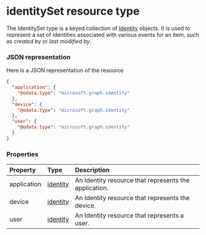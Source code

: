 # identitySet resource type

The IdentitySet type is a keyed collection of [Identity](identity.md) objects. It is used to represent a set of identities associated with various events for an item, such as _created by_ or _last modified by_.  

### JSON representation

Here is a JSON representation of the resource

```json
{
  "application": {
    "@odata.type": "microsoft.graph.identity"
  },
  "device": {
    "@odata.type": "microsoft.graph.identity"
  },
  "user": {
    "@odata.type": "microsoft.graph.identity"
  }
}

```
### Properties
| Property	   | Type	|Description|
|:---------------|:--------|:----------|
|application|[identity](identity.md)|An Identity resource that represents the application.|
|device|[identity](identity.md)|An Identity resource that represents the device.|
|user|[identity](identity.md)|An Identity resource that represents a user.|

<!-- uuid: 94320e99-7080-40e9-81c5-2f6ddbf10d84
2015-10-12 23:19:39 UTC -->